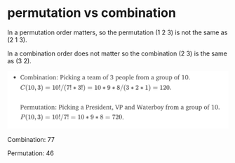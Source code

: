 # permutation vs combination

In a permutation order matters, so the permutation (1 2 3) is not the same as (2 1 3).&#x20;

In a combination order does not matter so the combination (2 3) is the same as (3 2).

![](<../../.gitbook/assets/image (39) (1) (1).png>)

Combination: 77

Permutation: 46
